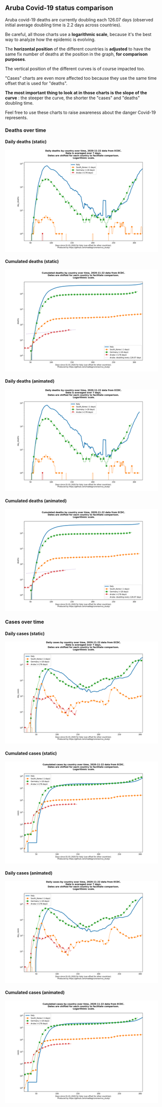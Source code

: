 ## Aruba Covid-19 status comparison 

Aruba covid-19 deaths are currently doubling each 126.07 days (observed initial average doubling time is 2.2 days across countries).



Be careful, all those charts use a **logarithmic scale**, because it's the best way to analyze how the epidemic is evolving.
 
The **horizontal position** of the different countries is **adjusted** to have the same fix number of deaths at the position in the graph, **for comparison purposes**.

The vertical position of the different curves is of course impacted too.

"Cases" charts are even more affected too because they use the same time offset that is used for "deaths".

**The most important thing to look at in those charts is the slope of the curve** : the steeper the curve, the shorter the "cases" and "deaths" doubling time.

Feel free to use these charts to raise awareness about the danger Covid-19 represents. 


 
### Deaths over time
 
#### Daily deaths (static)
![Aruba covid-19 daily deaths static chart](https://raw.githubusercontent.com/madlag/coronavirus_study/master/notebooks/graphs/2020-11-22/countries/Aruba/2020-11-22_Aruba_day_deaths.png "Aruba covid-19 day_deaths static chart")   
 
#### Cumulated deaths (static)
![Aruba covid-19 cumulated deaths static chart](https://raw.githubusercontent.com/madlag/coronavirus_study/master/notebooks/graphs/2020-11-22/countries/Aruba/2020-11-22_Aruba_deaths.png "Aruba covid-19 deaths static chart")   
 
#### Daily deaths (animated)
![Aruba covid-19 daily deaths animated chart](https://raw.githubusercontent.com/madlag/coronavirus_study/master/notebooks/graphs/2020-11-22/countries/Aruba/2020-11-22_Aruba_day_deaths.gif "Aruba covid-19 day_deaths animated chart")   
 
#### Cumulated deaths (animated)
![Aruba covid-19 cumulated deaths animated chart](https://raw.githubusercontent.com/madlag/coronavirus_study/master/notebooks/graphs/2020-11-22/countries/Aruba/2020-11-22_Aruba_deaths.gif "Aruba covid-19 deaths animated chart")   

 
### Cases over time
 
#### Daily cases (static)
![Aruba covid-19 daily cases static chart](https://raw.githubusercontent.com/madlag/coronavirus_study/master/notebooks/graphs/2020-11-22/countries/Aruba/2020-11-22_Aruba_day_cases.png "Aruba covid-19 day_cases static chart")   
 
#### Cumulated cases (static)
![Aruba covid-19 cumulated cases static chart](https://raw.githubusercontent.com/madlag/coronavirus_study/master/notebooks/graphs/2020-11-22/countries/Aruba/2020-11-22_Aruba_cases.png "Aruba covid-19 cases static chart")   
 
#### Daily cases (animated)
![Aruba covid-19 daily cases animated chart](https://raw.githubusercontent.com/madlag/coronavirus_study/master/notebooks/graphs/2020-11-22/countries/Aruba/2020-11-22_Aruba_day_cases.gif "Aruba covid-19 day_cases animated chart")   
 
#### Cumulated cases (animated)
![Aruba covid-19 cumulated cases animated chart](https://raw.githubusercontent.com/madlag/coronavirus_study/master/notebooks/graphs/2020-11-22/countries/Aruba/2020-11-22_Aruba_cases.gif "Aruba covid-19 cases animated chart")   

